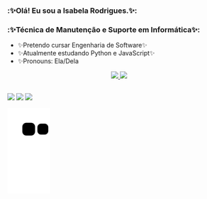 ### :✨Olá! Eu sou a Isabela Rodrigues.✨:
### :✨Técnica de Manutenção e Suporte em Informática✨:

- ✨Pretendo cursar Engenharia de Software✨
- ✨Atualmente estudando Python e JavaScript✨
- ✨Pronouns: Ela/Dela
<div align="center">
  <a href="https://github.com/isadevel">
  <img height="180em" src="https://github-readme-stats.vercel.app/api?username=isadevel&show_icons=true&theme=dracula&include_all_commits=true&count_private=true"/>
  <img height="180em" src="https://github-readme-stats.vercel.app/api/top-langs/?username=isadevel&layout=compact&langs_count=7&theme=dracula"/>
</div>
  
  ##
 
<div> 
  <a href="https://instagram.com/isadevel" target="_blank"><img src="https://img.shields.io/badge/-Instagram-%23E4405F?style=for-the-badge&logo=instagram&logoColor=white" target="_blank"></a>
  <a href = "mailto:isadevelcontato@gmail.com"><img src="https://img.shields.io/badge/-Gmail-%23333?style=for-the-badge&logo=gmail&logoColor=white" target="_blank"></a>
  <a href="https://www.linkedin.com/in/isadevel" target="_blank"><img src="https://img.shields.io/badge/-LinkedIn-%230077B5?style=for-the-badge&logo=linkedin&logoColor=white" target="_blank"></a> 
 
  ![Snake animation](https://github.com/isadevel/isadevel/blob/output/github-contribution-grid-snake.svg)
 
</div>
